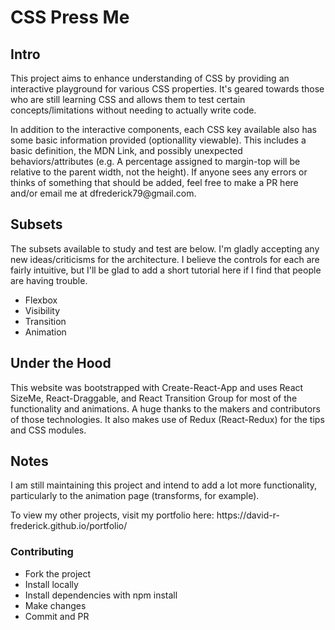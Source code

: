 <h1>CSS Press Me</h1>
<h2>Intro</h2>
<p>This project aims to enhance understanding of CSS by providing an interactive playground for various CSS properties. It's geared towards those who are still learning CSS and allows them to test certain concepts/limitations without needing to actually write code.</p>
<p>In addition to the interactive components, each CSS key available also has some basic information provided (optionallity viewable). This includes a basic definition, the MDN Link, and possibly unexpected behaviors/attributes (e.g. A percentage assigned to margin-top will be relative to the parent width, not the height). If anyone sees any errors or thinks of something that should be added, feel free to make a PR here and/or email me at dfrederick79@gmail.com.</p>
<h2>Subsets</h2>
<p>The subsets available to study and test are below. I'm gladly accepting any new ideas/criticisms for the architecture. I believe the controls for each are fairly intuitive, but I'll be glad to add a short tutorial here if I find that people are having trouble.</p>
<ul>
  <li>Flexbox</li>
  <li>Visibility</li>
  <li>Transition</li>
  <li>Animation</li>
</ul>
<h2>Under the Hood</h2>
<p>This website was bootstrapped with Create-React-App and uses React SizeMe, React-Draggable, and React Transition Group for most of the functionality and animations. A huge thanks to the makers and contributors of those technologies. It also makes use of Redux (React-Redux) for the tips and CSS modules.</p>
<h2>Notes</h2>
<p>I am still maintaining this project and intend to add a lot more functionality, particularly to the animation page (transforms, for example).</p>
<p>To view my other projects, visit my portfolio here: https://david-r-frederick.github.io/portfolio/ </p>
<h3>Contributing</h3>
<ul>
  <li>Fork the project</li>
  <li>Install locally</li>
  <li>Install dependencies with npm install</li>
  <li>Make changes</li>
  <li>Commit and PR</li>
</ul>
